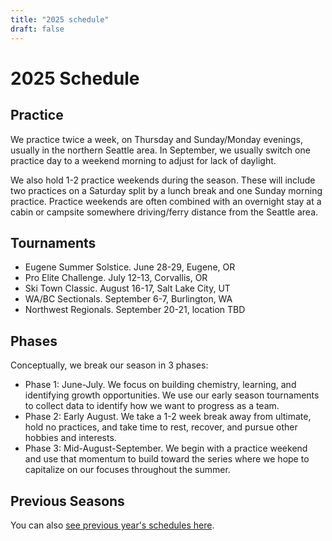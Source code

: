 ```yaml
---
title: "2025 schedule"
draft: false
---
```



# 2025 Schedule


## Practice

We practice twice a week, on Thursday and Sunday/Monday evenings, usually in the northern Seattle area. In September, we usually switch one practice day to a weekend morning to adjust for lack of daylight.

We also hold 1-2 practice weekends during the season. These will include two practices on a Saturday split by a lunch break and one Sunday morning practice. Practice weekends are often combined with an overnight stay at a cabin or campsite somewhere driving/ferry distance from the Seattle area.

## Tournaments

- Eugene Summer Solstice. June 28-29, Eugene, OR 
- Pro Elite Challenge. July 12-13, Corvallis, OR
- Ski Town Classic. August 16-17, Salt Lake City, UT
- WA/BC Sectionals. September 6-7, Burlington, WA
- Northwest Regionals. September 20-21, location TBD


## Phases

Conceptually, we break our season in 3 phases:

- Phase 1: June-July. We focus on building chemistry, learning, and identifying growth opportunities. We use our early season tournaments to collect data to identify how we want to progress as a team.  
- Phase 2: Early August. We take a 1-2 week break away from ultimate, hold no practices, and take time to rest, recover, and pursue other hobbies and interests.
- Phase 3: Mid-August-September. We begin with a practice weekend and use that momentum to build toward the series where we hope to capitalize on our focuses throughout the summer.


## Previous Seasons

You can also [see previous year's schedules here](/schedule).